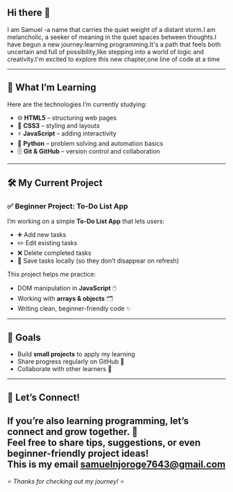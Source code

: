 ## Hi there 👋
I am Samuel -a name that carries the quiet weight of a distant storm.I am melancholic, a seeker of meaning in the quiet spaces between thoughts.I have begun 
a new journey:learning programming.It's a path that feels both uncertain and full of possibility,like stepping into a world of logic and creativity.I'm excited
to explore this new chapter,one line of code at a time

---

## 🚀 What I’m Learning
Here are the technologies I’m currently studying:

- 🌐 **HTML5** – structuring web pages  
- 🎨 **CSS3** – styling and layouts  
- ⚡ **JavaScript** – adding interactivity  
- 🐍 **Python** – problem solving and automation basics  
- 🗄️ **Git & GitHub** – version control and collaboration  

---

## 🛠️ My Current Project
### ✅ Beginner Project: To-Do List App
I’m working on a simple **To-Do List App** that lets users:
- ➕ Add new tasks  
- ✏️ Edit existing tasks  
- ❌ Delete completed tasks  
- 💾 Save tasks locally (so they don’t disappear on refresh)

This project helps me practice:
- DOM manipulation in **JavaScript** 🖱️  
- Working with **arrays & objects** 🗂️  
- Writing clean, beginner-friendly code ✨  

---

## 🎯 Goals
- Build **small projects** to apply my learning  
- Share progress regularly on GitHub 📝  
- Collaborate with other learners 🤝  

---

## 🤝 Let’s Connect!
If you’re also learning programming, let’s connect and grow together. 🚀  
Feel free to share tips, suggestions, or even beginner-friendly project ideas!  
This is my email samuelnjoroge7643@gmail.com
---

⭐ *Thanks for checking out my journey!* ⭐



